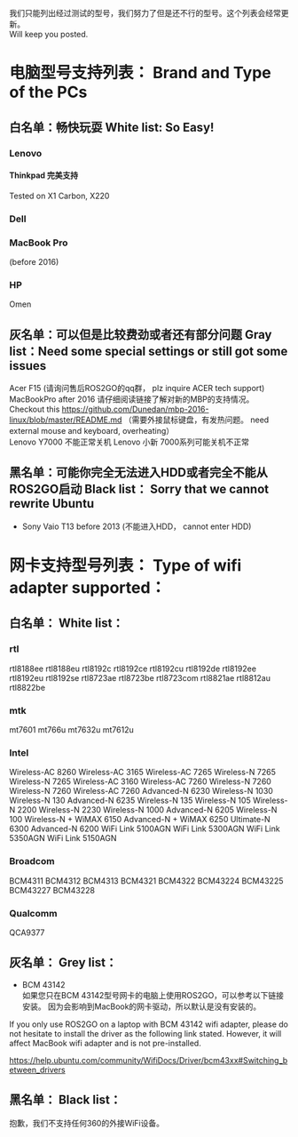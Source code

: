 我们只能列出经过测试的型号，我们努力了但是还不行的型号。这个列表会经常更新。    
Will keep you posted.  

# 电脑型号支持列表：  Brand and Type of the PCs  

## 白名单：畅快玩耍   White list:  So Easy!  
### Lenovo  
#### Thinkpad  完美支持
Tested on X1 Carbon, X220

### Dell  

### MacBook Pro  
(before 2016)  
### HP
Omen    


## 灰名单：可以但是比较费劲或者还有部分问题 Gray list：Need some special settings or still got some issues
Acer F15 (请询问售后ROS2GO的qq群， plz inquire ACER tech support)  
MacBookPro after 2016 请仔细阅读链接了解对新的MBP的支持情况。Checkout this https://github.com/Dunedan/mbp-2016-linux/blob/master/README.md （需要外接鼠标键盘，有发热问题。 need external mouse and keyboard, overheating）  
Lenovo Y7000 不能正常关机
Lenovo 小新 7000系列可能关机不正常

## 黑名单：可能你完全无法进入HDD或者完全不能从ROS2GO启动 Black list： Sorry that we cannot rewrite Ubuntu  

- Sony Vaio T13 before 2013 (不能进入HDD， cannot enter HDD)


# 网卡支持型号列表：  Type of wifi adapter supported：  

## 白名单：  White list：  
### rtl
rtl8188ee
rtl8188eu
rtl8192c
rtl8192ce
rtl8192cu
rtl8192de
rtl8192ee
rtl8192eu
rtl8192se
rtl8723ae
rtl8723be
rtl8723com
rtl8821ae
rtl8812au
rtl8822be

### mtk
mt7601
mt766u
mt7632u
mt7612u

### Intel
Wireless-AC 8260
Wireless-AC 3165
Wireless-AC 7265
Wireless-N 7265
Wireless-N 7265
Wireless-AC 3160
Wireless-AC 7260
Wireless-N 7260
Wireless-N 7260
Wireless-AC 7260
Advanced-N 6230
Wireless-N 1030
Wireless-N 130
Advanced-N 6235
Wireless-N 135
Wireless-N 105
Wireless-N 2200
Wireless-N 2230
Wireless-N 1000
Advanced-N 6205
Wireless-N 100
Wireless-N + WiMAX 6150
Advanced-N + WiMAX 6250
Ultimate-N 6300
Advanced-N 6200
WiFi Link 5100AGN
WiFi Link 5300AGN
WiFi Link 5350AGN
WiFi Link 5150AGN

### Broadcom
BCM4311
BCM4312
BCM4313
BCM4321
BCM4322
BCM43224
BCM43225
BCM43227
BCM43228

### Qualcomm
QCA9377

## 灰名单： Grey list：
- BCM 43142   
如果您只在BCM 43142型号网卡的电脑上使用ROS2GO，可以参考以下链接安装。 因为会影响到MacBook的网卡驱动，所以默认是没有安装的。

If you only use ROS2GO on a laptop with BCM 43142 wifi adapter, please do not hesitate to install the driver as the following link stated. However, it will affect MacBook wifi adapter and is not pre-installed.  

https://help.ubuntu.com/community/WifiDocs/Driver/bcm43xx#Switching_between_drivers

## 黑名单： Black list：  
抱歉，我们不支持任何360的外接WiFi设备。
